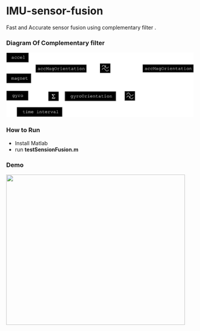 # IMU-sensor-fusion
Fast and Accurate sensor fusion using complementary filter .

### Diagram Of Complementary filter

<img src='https://github.com/abidKiller/IMU-sensor-fusion/blob/main/steps.jpg' >


### How to Run 
 * Install Matlab 
 * run  <b>testSensionFusion.m </b>

### Demo

<img src="https://media.giphy.com/media/6vu7Z9iDZ7xfNb6ARy/giphy.gif" width="480" height="404">


